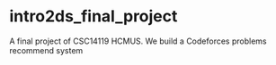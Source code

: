 # intro2ds_final_project
A final project of CSC14119 HCMUS. We build a Codeforces problems recommend system

